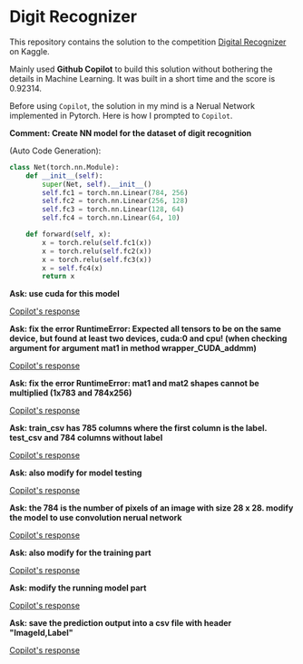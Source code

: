 # Digit Recognizer

This repository contains the solution to the competition [Digital Recognizer](https://www.kaggle.com/competitions/digit-recognizer/) on Kaggle.

Mainly used **Github Copilot** to build this solution without bothering the details in Machine Learning. It was built in a short time and the score is 0.92314.

Before using `Copilot`, the solution in my mind is a Nerual Network implemented in Pytorch. Here is how I prompted to `Copilot`.

**Comment: Create NN model for the dataset of digit recognition**

(Auto Code Generation):
```python
class Net(torch.nn.Module):
    def __init__(self):
        super(Net, self).__init__()
        self.fc1 = torch.nn.Linear(784, 256)
        self.fc2 = torch.nn.Linear(256, 128)
        self.fc3 = torch.nn.Linear(128, 64)
        self.fc4 = torch.nn.Linear(64, 10)

    def forward(self, x):
        x = torch.relu(self.fc1(x))
        x = torch.relu(self.fc2(x))
        x = torch.relu(self.fc3(x))
        x = self.fc4(x)
        return x
```

**Ask: use cuda for this model**

[Copilot's response](./response/q1.md)

**Ask: fix the error RuntimeError: Expected all tensors to be on the same device, but found at least two devices, cuda:0 and cpu! (when checking argument for argument mat1 in method wrapper_CUDA_addmm)**

[Copilot's response](./response/q2.md)

**Ask: fix the error RuntimeError: mat1 and mat2 shapes cannot be multiplied (1x783 and 784x256)**

[Copilot's response](./response/q3.md)

**Ask: train_csv has 785 columns where the first column is the label. test_csv and 784 columns without label**

[Copilot's response](./response/q4.md)

**Ask: also modify for model testing**

[Copilot's response](./response/q5.md)

**Ask: the 784 is the number of pixels of an image with size 28 x 28. modify the model to use convolution nerual network**

[Copilot's response](./response/q6.md)

**Ask: also modify for the training part**

[Copilot's response](./response/q7.md)

**Ask: modify the running model part**

[Copilot's response](./response/q8.md)

**Ask: save the prediction output into a csv file with header "ImageId,Label"**

[Copilot's response](./response/q9.md)
